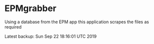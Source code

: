 # EPMgrabber
Using a database from the EPM app this application scrapes the files as required


Latest backup: Sun Sep 22 18:16:01 UTC 2019
